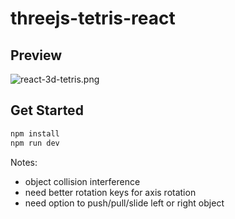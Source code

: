 # threejs-tetris-react

## Preview

![react-3d-tetris.png](https://s2.loli.net/2023/10/08/vRb2pTY1SUHINVn.png)

## Get Started

```bash
npm install
npm run dev
```

Notes:

- object collision interference
- need better rotation keys for axis rotation
- need option to push/pull/slide left or right object
